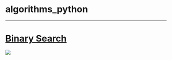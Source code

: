 # algorithms_python
<HTML>
<body>
<hr>
  <h1><ins>Binary Search</ins></h1>
<img src="https://user-images.githubusercontent.com/95481169/163147137-7258928a-6ffa-4b0d-8a79-e4c4e254fe31.png" />
</body>
</HTML>
